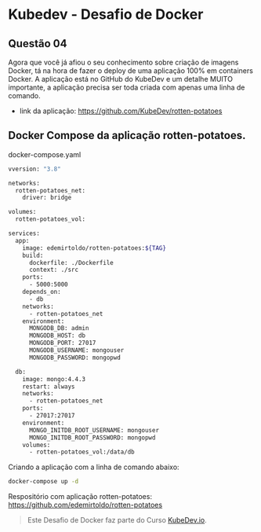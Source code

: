 # Kubedev - Desafio de Docker

## Questão 04

Agora que você já afiou o seu conhecimento sobre criação de imagens Docker, tá na hora de fazer o deploy de uma aplicação 100% em containers Docker. A aplicação está no GitHub do KubeDev e um detalhe MUITO importante, a aplicação precisa ser toda criada com apenas uma linha de comando.

- link da aplicação: <https://github.com/KubeDev/rotten-potatoes>

## Docker Compose da aplicação rotten-potatoes.

docker-compose.yaml

```bash
vversion: "3.8"

networks:
  rotten-potatoes_net:
    driver: bridge

volumes:
  rotten-potatoes_vol:

services:
  app:
    image: edemirtoldo/rotten-potatoes:${TAG}
    build:
      dockerfile: ./Dockerfile
      context: ./src
    ports:
      - 5000:5000
    depends_on:
      - db
    networks:
      - rotten-potatoes_net
    environment:
      MONGODB_DB: admin
      MONGODB_HOST: db
      MONGODB_PORT: 27017
      MONGODB_USERNAME: mongouser
      MONGODB_PASSWORD: mongopwd

  db:
    image: mongo:4.4.3
    restart: always
    networks:
      - rotten-potatoes_net
    ports:
      - 27017:27017
    environment:
      MONGO_INITDB_ROOT_USERNAME: mongouser
      MONGO_INITDB_ROOT_PASSWORD: mongopwd
    volumes:
      - rotten-potatoes_vol:/data/db
```

Criando a aplicação com a linha de comando abaixo:

```bash
docker-compose up -d
```

Respositório com aplicação rotten-potatoes: <https://github.com/edemirtoldo/rotten-potatoes>

>Este Desafio de Docker faz parte do Curso [KubeDev.io](https://kubedev.io/).